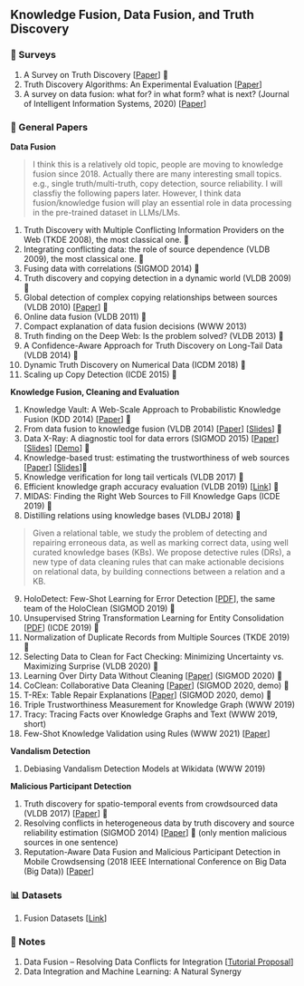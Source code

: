 ## Knowledge Fusion, Data Fusion, and Truth Discovery

### 📝 Surveys
1. A Survey on Truth Discovery [[Paper](https://www.kdd.org/exploration_files/Article1_17_2.pdf)] 🌟
2. Truth Discovery Algorithms: An Experimental Evaluation [[Paper](https://arxiv.org/pdf/1409.6428.pdf)]
3. A survey on data fusion: what for? in what form? what is next? (Journal of Intelligent Information Systems, 2020) [[Paper](https://link.springer.com/article/10.1007/s10844-020-00627-4)]

### 📝 General Papers
__Data Fusion__
> I think this is a relatively old topic, people are moving to knowledge fusion since 2018.
> Actually there are many interesting small topics. e.g., single truth/multi-truth, copy detection, source reliability. I will classfiy the following papers later.
> However, I think data fusion/knowledge fusion will play an essential role in data processing in the pre-trained dataset in LLMs/LMs.
1. Truth Discovery with Multiple Conflicting Information Providers on the Web (TKDE 2008), the most classical one. 🌟
2. Integrating conflicting data: the role of source dependence (VLDB 2009), the most classical one. 🌟
3. Fusing data with correlations (SIGMOD 2014) 🌟
4. Truth discovery and copying detection in a dynamic world (VLDB 2009) 🌟
5. Global detection of complex copying relationships between sources (VLDB 2010) [[Paper](https://dl.acm.org/doi/pdf/10.14778/1920841.1921008)] 🌟 
6. Online data fusion (VLDB 2011) 🌟
7. Compact explanation of data fusion decisions (WWW 2013)
8. Truth finding on the Deep Web: Is the problem solved? (VLDB 2013) 🌟
9. A Confidence-Aware Approach for Truth Discovery on Long-Tail Data (VLDB 2014) 🌟
10. Dynamic Truth Discovery on Numerical Data (ICDM 2018) 🌟
11. Scaling up Copy Detection (ICDE 2015) 🌟

__Knowledge Fusion, Cleaning and Evaluation__
1. Knowledge Vault: A Web-Scale Approach to Probabilistic Knowledge Fusion (KDD 2014) [[Paper](http://lunadong.com/publication/kv_kdd.pdf)] 🌟
2. From data fusion to knowledge fusion (VLDB 2014) [[Paper](http://lunadong.com/publication/fromDFtoKF_vldb.pdf)] [[Slides](http://lunadong.com/talks/fromDFtoKF.pdf)] 🌟
3. Data X-Ray: A diagnostic tool for data errors (SIGMOD 2015) [[Paper](http://lunadong.com/publication/dataXray_sigmod.pdf)] [[Slides](http://lunadong.com/talks/dataXray_sigmod.pdf)] [[Demo](http://lunadong.com/publication/dataXray_vldbdemo.pdf)] 🌟
4. Knowledge-based trust: estimating the trustworthiness of web sources [[Paper](http://lunadong.com/publication/sonyaTrust_vldb.pdf)] [[Slides](http://lunadong.com/talks/KBT_vldb.pdf)]🌟
5. Knowledge verification for long tail verticals (VLDB 2017) 🌟
6. Efficient knowledge graph accuracy evaluation (VLDB 2019) [[Link](https://arxiv.org/abs/1907.09657)] 🌟
7. MIDAS: Finding the Right Web Sources to Fill Knowledge Gaps (ICDE 2019) 🌟
8. Distilling relations using knowledge bases (VLDBJ 2018) 🌟
> Given a relational table, we study the problem of detecting and repairing erroneous data, as well as marking correct data, using well curated knowledge bases (KBs). We propose detective rules (DRs), a new type of data cleaning rules that can make actionable decisions on relational data, by building connections between a relation and a KB. 
9. HoloDetect: Few-Shot Learning for Error Detection [[PDF](https://arxiv.org/pdf/1904.02285.pdf)], the same team of the HoloClean (SIGMOD 2019) 🌟
10. Unsupervised String Transformation Learning for Entity Consolidation [[PDF](https://cs.uwaterloo.ca/~ilyas/papers/DengICDE2019.pdf)] (ICDE 2019) 🌟
11. Normalization of Duplicate Records from Multiple Sources (TKDE 2019) 🌟
12. Selecting Data to Clean for Fact Checking: Minimizing Uncertainty vs. Maximizing Surprise (VLDB 2020) 🌟
13. Learning Over Dirty Data Without Cleaning [[Paper](https://doi.org/10.1145/3318464.3389708)] (SIGMOD 2020) 🌟
14. CoClean: Collaborative Data Cleaning [[Paper](https://doi.org/10.1145/3318464.3384698)] (SIGMOD 2020, demo) 🌟
15. T-REx: Table Repair Explanations [[Paper](https://doi.org/10.1145/3318464.3384700)] (SIGMOD 2020, demo) 🌟
16. Triple Trustworthiness Measurement for Knowledge Graph (WWW 2019)
17. Tracy: Tracing Facts over Knowledge Graphs and Text (WWW 2019, short)
18. Few-Shot Knowledge Validation using Rules (WWW 2021) [[Paper](https://mott.in/papers/LosterWWW2021COLT.pdf)]

__Vandalism Detection__
1. Debiasing Vandalism Detection Models at Wikidata (WWW 2019)

__Malicious Participant Detection__
1. Truth discovery for spatio-temporal events from crowdsourced data (VLDB 2017) [[Paper](https://dl.acm.org/doi/pdf/10.14778/3137628.3137662)] 🌟
2. Resolving conflicts in heterogeneous data by truth discovery and source reliability estimation (SIGMOD 2014) [[Paper](https://dl.acm.org/doi/pdf/10.1145/2588555.2610509)] 🌟 (only mention malicious sources in one sentence)
3. Reputation-Aware Data Fusion and Malicious Participant Detection in Mobile Crowdsensing (2018 IEEE International Conference on Big Data (Big Data)) [[Paper](https://ieeexplore.ieee.org/abstract/document/8622335)]

### 📊 Datasets
1. Fusion Datasets [[Link](http://lunadong.com/fusionDataSets.htm)]

### 💬 Notes
1. Data Fusion – Resolving Data Conflicts for Integration [[Tutorial Proposal](http://lunadong.com/publication/fusion_vldbTutorial.pdf)]
2. Data Integration and Machine Learning: A Natural Synergy
